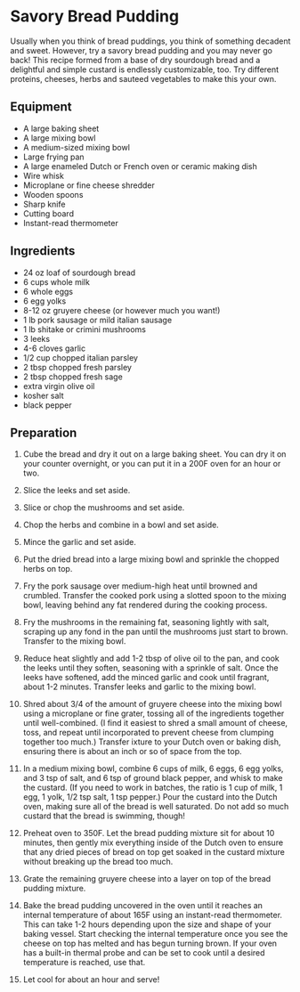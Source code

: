 Savory Bread Pudding
====================

Usually when you think of bread puddings, you think of something
decadent and sweet. However, try a savory bread pudding and you may
never go back! This recipe formed from a base of dry sourdough bread
and a delightful and simple custard is endlessly customizable,
too. Try different proteins, cheeses, herbs and sauteed vegetables to
make this your own.

Equipment
---------

* A large baking sheet
* A large mixing bowl
* A medium-sized mixing bowl
* Large frying pan
* A large enameled Dutch or French oven or ceramic making dish
* Wire whisk
* Microplane or fine cheese shredder
* Wooden spoons
* Sharp knife
* Cutting board
* Instant-read thermometer

Ingredients
-----------

* 24 oz loaf of sourdough bread
* 6 cups whole milk
* 6 whole eggs
* 6 egg yolks
* 8-12 oz gruyere cheese (or however much you want!)
* 1 lb pork sausage or mild italian sausage
* 1 lb shitake or crimini mushrooms
* 3 leeks
* 4-6 cloves garlic
* 1/2 cup chopped italian parsley
* 2 tbsp chopped fresh parsley
* 2 tbsp chopped fresh sage
* extra virgin olive oil
* kosher salt
* black pepper

Preparation
-----------

1. Cube the bread and dry it out on a large baking sheet. You can dry it on your counter overnight, or you can put it in a 200F oven for an hour or two.

2. Slice the leeks and set aside.

3. Slice or chop the mushrooms and set aside.

4. Chop the herbs and combine in a bowl and set aside.

5. Mince the garlic and set aside.

6. Put the dried bread into a large mixing bowl and sprinkle the chopped herbs on top.

7. Fry the pork sausage over medium-high heat until browned and crumbled. Transfer the cooked pork using a slotted spoon to the mixing bowl, leaving behind any fat rendered during the cooking process.

8. Fry the mushrooms in the remaining fat, seasoning lightly with salt, scraping up any fond in the pan until the mushrooms just start to brown. Transfer to the mixing bowl.

9. Reduce heat slightly and add 1-2 tbsp of olive oil to the pan, and cook the leeks until they soften, seasoning with a sprinkle of salt. Once the leeks have softened, add the minced garlic and cook until fragrant, about 1-2 minutes. Transfer leeks and garlic to the mixing bowl.

10. Shred about 3/4 of the amount of gruyere cheese into the mixing bowl using a microplane or fine grater, tossing all of the ingredients together until well-combined. (I find it easiest to shred a small amount of cheese, toss, and repeat until incorporated to prevent cheese from clumping together too much.) Transfer ixture to your Dutch oven or baking dish, ensuring there is about an inch or so of space from the top.

11. In a medium mixing bowl, combine 6 cups of milk, 6 eggs, 6 egg yolks, and 3 tsp of salt, and 6 tsp of ground black pepper, and whisk to make the custard. (If you need to work in batches, the ratio is 1 cup of milk, 1 egg, 1 yolk, 1/2 tsp salt, 1 tsp pepper.) Pour the custard into the Dutch oven, making sure all of the bread is well saturated. Do not add so much custard that the bread is swimming, though!

12. Preheat oven to 350F. Let the bread pudding mixture sit for about 10 minutes, then gently mix everything inside of the Dutch oven to ensure that any dried pieces of bread on top get soaked in the custard mixture without breaking up the bread too much.

13. Grate the remaining gruyere cheese into a layer on top of the bread pudding mixture.

14. Bake the bread pudding uncovered in the oven until it reaches an internal temperature of about 165F using an instant-read thermometer. This can take 1-2 hours depending upon the size and shape of your baking vessel. Start checking the internal temperature once you see the cheese on top has melted and has begun turning brown. If your oven has a built-in thermal probe and can be set to cook until a desired temperature is reached, use that.

15. Let cool for about an hour and serve!
